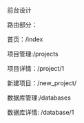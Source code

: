 前台设计

路由部分：

首页：/index

项目管理:/projects

项目详情：/project/1

新建项目：/new_project/

数据库管理:/databases

数据库详情: /database/1



